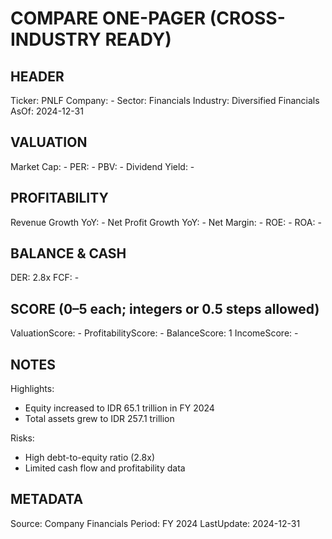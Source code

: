 # COMPARE ONE-PAGER (CROSS-INDUSTRY READY)

## HEADER
Ticker: PNLF
Company: -
Sector: Financials
Industry: Diversified Financials
AsOf: 2024-12-31

## VALUATION
Market Cap: -
PER: -
PBV: -
Dividend Yield: -

## PROFITABILITY
Revenue Growth YoY: -
Net Profit Growth YoY: -
Net Margin: -
ROE: -
ROA: -

## BALANCE & CASH
DER: 2.8x
FCF: -

## SCORE (0–5 each; integers or 0.5 steps allowed)
ValuationScore: -
ProfitabilityScore: -
BalanceScore: 1
IncomeScore: -

## NOTES
Highlights:
- Equity increased to IDR 65.1 trillion in FY 2024
- Total assets grew to IDR 257.1 trillion

Risks:
- High debt-to-equity ratio (2.8x)
- Limited cash flow and profitability data

## METADATA
Source: Company Financials
Period: FY 2024
LastUpdate: 2024-12-31